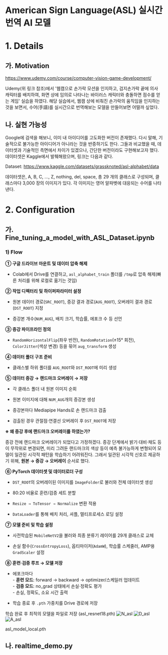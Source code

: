 # American Sign Language(ASL) 실시간 번역 AI 모델

# 1. Details
## 가. Motivation
https://www.udemy.com/course/computer-vision-game-development/

Udemy(위 링크 참조)에서 '웹캠으로 손가락 모션을 인지하고, 검지손가락 끝에 의사 캐릭터를 배치하여, 화면 상에 임의로 나타나는 바이러스 캐릭터와 충돌하면 점수를 얻는 게임' 실습을 하였다. 해당 실습에서, 웹캠 상에 비춰진 손가락의 움직임을 인지하는 것을 보면서, 수어(手語)를 실시간으로 번역해보는 모델을 만들어보면 어떨까 싶었다.

## 나. 실현 가능성
Google에 검색을 해보니, 이미 내 아이디어를 고도화한 버전이 존재했다. 다시 말해, 기술적으로 불가능한 아이디어가 아니라는 것을 반증하기도 한다. 그들과 비교했을 때, 데이터셋과 기술적인 측면에서 차이가 있겠으나, 간단한 버전이라도 구현해보고자 했다. 데이터셋은 Kaggle에서 발췌해왔으며, 링크는 다음과 같다.

Dataset: https://www.kaggle.com/datasets/grassknoted/asl-alphabet/data

데이터셋은, A, B, C, ..., Z, nothing, del, space, 총 29 개의 클래스로 구성되며, 클래스마다 3,000 장의 이미지가 있다. 각 이미지는 영어 알파벳에 대응되는 수어를 나타낸다.

# 2. Configuration
## 가. Fine_tuning_a_model_with_ASL_Dataset.ipynb
### 1) Flow
**① 구글 드라이브 마운트 및 데이터 압축 해제**  
- Colab에서 Drive를 연결하고, `asl_alphabet_train` 폴더를 `/tmp`로 압축 해제(빠른 처리를 위해 로컬로 옮기는 것임)

**② 작업 디렉터리 및 하이퍼파라미터 설정**  
- 원본 데이터 경로(`SRC_ROOT`), 증강 결과 경로(`AUG_ROOT`), 오버레이 결과 경로(`DST_ROOT`) 지정

- 증강본 개수(`NUM_AUG`), 배치 크기, 학습률, 에포크 수 등 선언

**③ 증강 파이프라인 정의**  
- `RandomHorizontalFlip`(좌우 반전), `RandomRotation`(±15° 회전), `ColorJitter`(색상 변경) 등을 묶어 `aug_transform` 생성

**④ 데이터 폴더 구조 준비**  
- 클래스별 하위 폴더를 `AUG_ROOT`와 `DST_ROOT`에 미리 생성

**⑤ 데이터 증강 → 랜드마크 오버레이 → 저장**  
- 각 클래스 폴더 내 원본 이미지 순회  
   
- 원본 이미지에 대해 `NUM_AUG`개의 증강본 생성  

- 증강본마다 Mediapipe Hands로 손 랜드마크 검출  

- 검출된 경우 관절점·연결선 오버레이 후 `DST_ROOT`에 저장

**※ 왜 증강 후에 랜드마크 오버레이를 하였는가?**

증강 전에 랜드마크 오버레이가 되었다고 가정하겠다. 증강 단계에서 밝기·대비·채도 등이 무작위로 변경되면, 미리 그려둔 랜드마크의 색상 등이 예측 불가능하게 변형되어 모델이 일관된 시각적 패턴을 학습하기 어려워진다. 그래서 일관된 시각적 신호르 제공하기 위해, **원본 → 증강 → 오버레이** 순서로 했다.

**⑥ PyTorch 데이터셋 및 데이터로더 구성**  
- `DST_ROOT`의 오버레이된 이미지를 `ImageFolder`로 불러와 전체 데이터셋 생성

- 80:20 비율로 훈련/검증 세트 분할

- `Resize → ToTensor → Normalize` 변환 적용

- `DataLoader`를 통해 배치 처리, 셔플, 멀티프로세스 로딩 설정

**⑦ 모델 준비 및 학습 설정**  
- 사전학습된 `MobileNetV2`을 불러와 최종 분류기 레이어를 29개 클래스로 교체  

- 손실 함수(`CrossEntropyLoss`), 옵티마이저(`AdamW`), 학습률 스케줄러, AMP용 `GradScaler` 설정

**⑧ 훈련·검증 루프 → 모델 저장**  
- 에포크마다  
      - **훈련 모드**: forward → backward → optimizer/스케일러 업데이트  
      - **검증 모드**: no_grad 상태에서 손실·정확도 평가  
      - 손실, 정확도, 소요 시간 출력  

- 학습 종료 후 `.pth` 가중치를 Drive 경로에 저장


학습 완료 후 최적의 모델을 파일로 저장 (asl_resnet18.pth)
![N_asl](https://github.com/user-attachments/assets/1d5753e7-576b-4b40-b542-c1c58b78b24c)
![D_asl](https://github.com/user-attachments/assets/a922c6c5-6a75-47c8-bac9-ef9346a13bbe)
![A_asl](https://github.com/user-attachments/assets/b961f4a2-c6ed-4043-b78f-3790594ab68f)



asl_model_local.pth
## 나. realtime_demo.py
